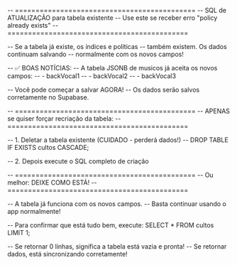 -- ============================================
-- SQL de ATUALIZAÇÃO para tabela existente
-- Use este se receber erro "policy already exists"
-- ============================================

-- Se a tabela já existe, os índices e políticas
-- também existem. Os dados continuam salvando 
-- normalmente com os novos campos!

-- ✅ BOAS NOTÍCIAS:
-- A tabela JSONB de musicos já aceita os novos campos:
-- - backVocal1
-- - backVocal2
-- - backVocal3

-- Você pode começar a salvar AGORA!
-- Os dados serão salvos corretamente no Supabase.

-- ============================================
-- APENAS se quiser forçar recriação da tabela:
-- ============================================

-- 1. Deletar a tabela existente (CUIDADO - perderá dados!)
-- DROP TABLE IF EXISTS cultos CASCADE;

-- 2. Depois execute o SQL completo de criação

-- ============================================
-- Ou melhor: DEIXE COMO ESTÁ!
-- ============================================

-- A tabela já funciona com os novos campos.
-- Basta continuar usando o app normalmente!

-- Para confirmar que está tudo bem, execute:
SELECT * FROM cultos LIMIT 1;

-- Se retornar 0 linhas, significa a tabela está vazia e pronta!
-- Se retornar dados, está sincronizando corretamente!
